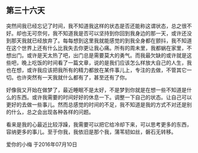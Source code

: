 ## 第三十六天

突然间我已经忘记了时间，我不知道我这样的状态是否还能称这谓状态，总之很不好。却也无可奈何，我不知道我是否可以坚持到你回到我身边的那一天，或许还没到那天我就已经放弃了。每每想到这里我就能感觉的到我全身都在颤抖，我不知道在这个世界上还有什么比我失去你更让我心痛。所有的周未里，我都蜗在家里，不想出门。或许是天太热了吧，出门总是需要莫大的勇气。而我最欠缺的或许就是这些吧，晚上吃饭的时间看了一篇文章，说的是我们应该怎么样放大自己的人生，我也在想，或许我应该把我所有的精力都放在某件事儿上，专注的去做，不管其它一切。也许突然有一天我就什么都有了，甚至还有了你。

好像我又开始在做梦了，最近睡眠不是太好，不是梦到你就是在想一些不知道是什么的东西。或许我需要的时间好好的休息一下。调整一下自己的状态。让自己可以更好的去做一些事儿。然而总感觉的时间的不足，我不知道是我的方式不对还是别的什么，总之会出现各种各样的问题。

看来是我的心最近比较浮躁，我需要可以把它给冷却下来，可以思考更多的东西，容纳更多的事儿。至于你我，我依旧是那个我，蒲苇韧如丝，磐石无转移。

爱你的小梅
于2016年07月10日
